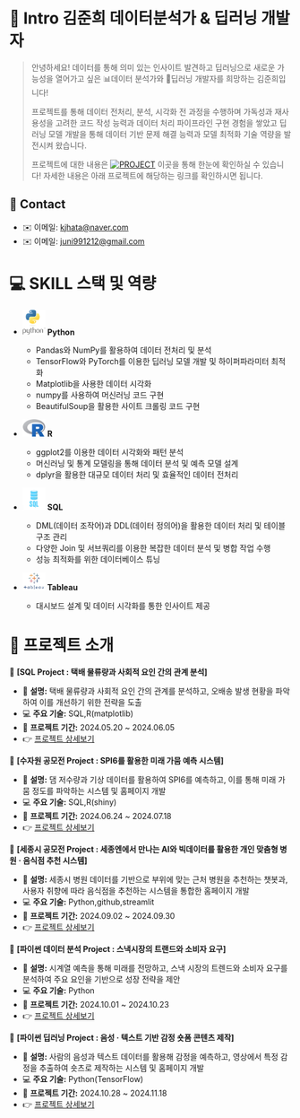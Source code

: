 # 👋 Intro 김준희 데이터분석가 & 딥러닝 개발자

> 안녕하세요! 데이터를 통해 의미 있는 인사이트 발견하고 딥러닝으로 새로운 가능성을 열어가고 싶은 📊데이터 분석가와 🤖딥러닝 개발자를 희망하는 김준희입니다!
>
> 프로젝트를 통해 데이터 전처리, 분석, 시각화 전 과정을 수행하며 가독성과 재사용성을 고려한 코드 작성 능력과 데이터 처리 파이프라인 구현 경험을 쌓았고 딥러닝 모델 개발을 통해 데이터 기반 문제 해결 능력과 모델 최적화 기술 역량을 발전시켜 왔습니다.
> 
> 프로젝트에 대한 내용은 [![PROJECT](https://img.shields.io/badge/PROJECT-green?style=flat-square)](https://github.com/Kim-Jun-Hee/Portfolio_kjh) 이곳을 통해 한눈에 확인하실 수 있습니다!
> 자세한 내용은 아래 프로젝트에 해당하는 링크를 확인하시면 됩니다.
> 
## 📧 Contact
- ✉️ 이메일: [kjhata@naver.com](mailto:kjhata@naver.com)
- ✉️ 이메일: [juni991212@gmail.com](mailto:juni991212@gmail.com)

# 💻 SKILL 스택 및 역량

- <img src="python-logo.png" alt="Python" width="40"/> **Python** 
  - Pandas와 NumPy를 활용하여 데이터 전처리 및 분석  
  - TensorFlow와 PyTorch를 이용한 딥러닝 모델 개발 및 하이퍼파라미터 최적화  
  - Matplotlib을 사용한 데이터 시각화
  - numpy를 사용하여 머신러닝 코드 구현
  - BeautifulSoup을 활용한 사이트 크롤링 코드 구현

- <img src="r-logo.png" alt="R" width="40"/> **R**
  - ggplot2를 이용한 데이터 시각화와 패턴 분석
  - 머신러닝 및 통계 모델링을 통해 데이터 분석 및 예측 모델 설계  
  - dplyr을 활용한 대규모 데이터 처리 및 효율적인 데이터 전처리 

- <img src="sql-logo.png" alt="SQL" width="40"/> **SQL**
  - DML(데이터 조작어)과 DDL(데이터 정의어)을 활용한 데이터 처리 및 테이블 구조 관리  
  - 다양한 Join 및 서브쿼리를 이용한 복잡한 데이터 분석 및 병합 작업 수행
  - 성능 최적화를 위한 데이터베이스 튜닝

- <img src="tableau-logo.png" alt="Tableau" width="40"/> **Tableau**
  - 대시보드 설계 및 데이터 시각화를 통한 인사이트 제공  

# 📂 프로젝트 소개

🌟 **[SQL Project : 택배 물류량과 사회적 요인 간의 관계 분석]**
   - 📝 **설명:** 택배 물류량과 사회적 요인 간의 관계를 분석하고, 오배송 발생 현황을 파악하여 이를 개선하기 위한 전략을 도출
   - 💻 **주요 기술:** SQL,R(matplotlib)  
   - 📅 **프로젝트 기간:** 2024.05.20 ~ 2024.06.05  
   - 👉 [프로젝트 상세보기](https://github.com/Kim-Jun-Hee/project1)

🌟 **[수자원 공모전 Project : SPI6를 활용한 미래 가뭄 예측 시스템]**
   - 📝 **설명:** 댐 저수량과 기상 데이터를 활용하여 SPI6를 예측하고, 이를 통해 미래 가뭄 정도를 파악하는 시스템 및 홈페이지 개발
   - 💻 **주요 기술:** SQL,R(shiny)
   - 📅 **프로젝트 기간:** 2024.06.24 ~ 2024.07.18  
   - 👉 [프로젝트 상세보기](https://github.com/Kim-Jun-Hee/project2)

🌟 **[세종시 공모전 Project : 세종엔에서 만나는 AI와 빅데이터를 활용한 개인 맞춤형 병원 · 음식점 추천 시스템]**
   - 📝 **설명:** 세종시 병원 데이터를 기반으로 부위에 맞는 근처 병원을 추천하는 챗봇과, 사용자 취향에 따라 음식점을 추천하는 시스템을 통합한 홈페이지 개발
   - 💻 **주요 기술:** Python,github,streamlit
   - 📅 **프로젝트 기간:** 2024.09.02 ~ 2024.09.30  
   - 👉 [프로젝트 상세보기](https://github.com/Kim-Jun-Hee/project3)
     
🌟 **[파이썬 데이터 분석 Project : 스낵시장의 트랜드와 소비자 요구]**
   - 📝 **설명:** 시계열 예측을 통해 미래를 전망하고, 스낵 시장의 트렌드와 소비자 요구를 분석하여 주요 요인을 기반으로 성장 전략을 제안
   - 💻 **주요 기술:** Python 
   - 📅 **프로젝트 기간:** 2024.10.01 ~ 2024.10.23  
   - 👉 [프로젝트 상세보기](https://github.com/Kim-Jun-Hee/project4)

🌟 **[파이썬 딥러닝 Project : 음성 · 텍스트 기반 감정 숏폼 콘텐츠 제작]**
   - 📝 **설명:** 사람의 음성과 텍스트 데이터를 활용해 감정을 예측하고, 영상에서 특정 감정을 추출하여 숏츠로 제작하는 시스템 및 홈페이지 개발
   - 💻 **주요 기술:** Python(TensorFlow) 
   - 📅 **프로젝트 기간:** 2024.10.28 ~ 2024.11.18  
   - 👉 [프로젝트 상세보기](https://github.com/Kim-Jun-Hee/project5)


